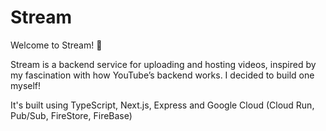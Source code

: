 # Stream

Welcome to Stream! 🎥

Stream is a backend service for uploading and hosting videos, inspired by my fascination with how YouTube’s backend works. I decided to build one myself!

It's built using TypeScript, Next.js, Express and Google Cloud (Cloud Run, Pub/Sub, FireStore, FireBase)